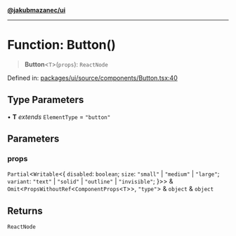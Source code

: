 [**@jakubmazanec/ui**](../README.md)

---

# Function: Button()

> **Button**\<`T`\>(`props`): `ReactNode`

Defined in:
[packages/ui/source/components/Button.tsx:40](https://github.com/jakubmazanec/tools/blob/66e975ab265618dba82f8e4c56654145b7ba4db7/packages/ui/source/components/Button.tsx#L40)

## Type Parameters

• **T** _extends_ `ElementType` = `"button"`

## Parameters

### props

`Partial`\<`Writable`\<\{ `disabled`: `boolean`; `size`: `"small"` \| `"medium"` \| `"large"`;
`variant`: `"text"` \| `"solid"` \| `"outline"` \| `"invisible"`; \}\>\> &
`Omit`\<`PropsWithoutRef`\<`ComponentProps`\<`T`\>\>, `"type"`\> & `object` & `object`

## Returns

`ReactNode`
